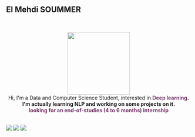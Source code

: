 ## **El Mehdi SOUMMER** 
 <br>

<p align="center" >
    <img width="170" src="https://media1.giphy.com/media/c9IdCLK8TDv1e/giphy.gif?cid=ecf05e47zz97ld4gat60vg1tygxuycdfqnyp7rnbho2nnbjh&rid=giphy.gif&ct=g"/> <br>
    Hi, I'm a Data and Computer Science Student, interested in <b><font color="#763568">Deep learning</font>.
    <br>
    I'm actually learning NLP and working on some projects on it.
    <br>
    <font color="#763568">looking for an end-of-studies (4 to 6 months) internship</font>
 <br>
 <br>
 
[<img src="https://img.shields.io/badge/LinkedIn-soummermehdi-informational?style=for-the-badge&labelColor=black&logo=linkedin&logoColor=cd5c5c&&color=cd5c5c"/>][linkedin]
[<img src="https://img.shields.io/badge/Twitter-@SoummerM-informational?style=for-the-badge&labelColor=black&logo=twitter&logoColor=5b84c4&color=5b84c4"/>][twitter]
[<img src="https://img.shields.io/badge/Gmail-soummermehdi1611@gmail.com-informational?style=for-the-badge&labelColor=black&logo=gmail&logoColor=2c599D&&color=2c599D"/>][gmail]
 

[linkedin]: https://www.linkedin.com/in/soummermehdi/
[twitter]: https://twitter.com/SoummerM
[gmail]: mailto:soummermehdi1611@gmail.com

